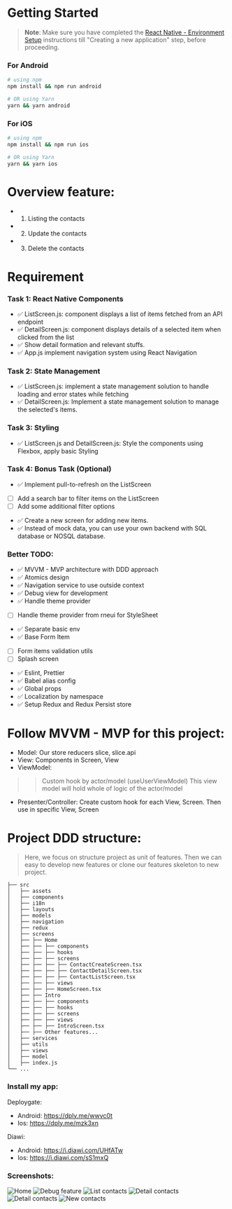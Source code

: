 # Getting Started

>**Note**: Make sure you have completed the [React Native - Environment Setup](https://reactnative.dev/docs/environment-setup) instructions till "Creating a new application" step, before proceeding.

### For Android

```bash
# using npm
npm install && npm run android

# OR using Yarn
yarn && yarn android
```

### For iOS

```bash
# using npm
npm install && npm run ios

# OR using Yarn
yarn && yarn ios
```

# Overview feature:
- 1. Listing the contacts
- 2. Update the contacts
- 3. Delete the contacts


# Requirement
### Task 1: React Native Components
- ✅ ListScreen.js: component displays a list of items fetched from an API endpoint
- ✅ DetailScreen.js: component displays details of a selected item when clicked from the list
- ✅ Show detail formation and relevant stuffs.
- ✅ App.js implement navigation system using React Navigation

### Task 2: State Management
- ✅ ListScreen.js: implement a state management solution to handle loading and error states while fetching
- ✅ DetailScreen.js: Implement a state management solution to manage the selected's items.

### Task 3: Styling
- ✅ ListScreen.js and DetailScreen.js: Style the components using Flexbox, apply basic Styling


### Task 4: Bonus Task (Optional)
- ✅ Implement pull-to-refresh on the ListScreen
- [ ] Add a search bar to filter items on the ListScreen
- [ ] Add some additional filter options
- ✅ Create a new screen for adding new items.
- ✅ Instead of mock data, you can use your own backend with SQL database or NOSQL database.

### Better TODO:
- ✅ MVVM - MVP architecture with DDD approach
- ✅ Atomics design
- ✅ Navigation service to use outside context
- ✅ Debug view for development
- ✅ Handle theme provider 
- [ ] Handle theme provider from rneui for StyleSheet
- ✅ Separate basic env
- ✅ Base Form Item
- [ ] Form items validation utils
- [ ] Splash screen
- ✅ Eslint, Prettier
- ✅ Babel alias config
- ✅ Global props
- ✅ Localization by namespace
- ✅ Setup Redux and Redux Persist store 

# Follow MVVM - MVP for this project:

- Model: Our store reducers slice, slice.api
- View: Components in Screen, View
- ViewModel:
>> Custom hook by actor/model (useUserViewModel)
>> This view model will hold whole of logic of the actor/model
- Presenter/Controller: Create custom hook for each View, Screen. Then use in specific View, Screen


# Project DDD structure:
> Here, we focus on structure project as unit of features.
> Then we can easy to develop new features or clone our features skeleton to new project.

```
├── src
│   ├── assets
│   ├── components
│   ├── i18n
│   ├── layouts
│   ├── models
│   ├── navigation
│   ├── redux
│   ├── screens
│   ├── ├── Home
│   ├── ├── ├── components
│   ├── ├── ├── hooks
│   ├── ├── ├── screens
│   ├── ├── ├── ├── ContactCreateScreen.tsx
│   ├── ├── ├── ├── ContactDetailScreen.tsx
│   ├── ├── ├── ├── ContactListScreen.tsx
│   ├── ├── ├── views
│   ├── ├── ├── HomeScreen.tsx
│   ├── ├── Intro
│   ├── ├── ├── components
│   ├── ├── ├── hooks
│   ├── ├── ├── screens
│   ├── ├── ├── views
│   ├── ├── ├── IntroScreen.tsx
│   ├── ├── Other features...
│   ├── services
│   ├── utils
│   ├── views
│   ├── model
│   ├── index.js
└── ...
```

### Install my app:
Deploygate:
- Android: https://dply.me/wwvc0t
- Ios: https://dply.me/mzk3xn

Diawi:
- Android: https://i.diawi.com/UHfATw
- Ios: https://i.diawi.com/sS1mxQ


### Screenshots:
![Home](/readme_assets/ios_home.png)
![Debug feature](/readme_assets/ios_debug.png)
![List contacts](/readme_assets/ios_list.png)
![Detail contacts](/readme_assets/ios_detail.png)
![Detail contacts](/readme_assets/ios_detail1.png)
![New contacts](/readme_assets/ios_new.png)
